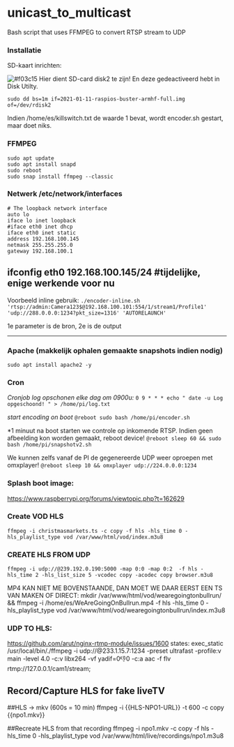# unicast_to_multicast
Bash script that uses FFMPEG to convert RTSP stream to UDP




### Installatie
SD-kaart inrichten:

![#f03c15](https://via.placeholder.com/15/f03c15/000000?text=+) Hier dient SD-card disk2 te zijn! En deze gedeactiveerd hebt in Disk Utilty. 

```sudo dd bs=1m if=2021-01-11-raspios-buster-armhf-full.img of=/dev/rdisk2```

Indien /home/es/killswitch.txt de waarde 1 bevat, wordt encoder.sh gestart, maar doet niks.


### FFMPEG
```
sudo apt update
sudo apt install snapd
sudo reboot
sudo snap install ffmpeg --classic
```

### Netwerk /etc/network/interfaces
```
# The loopback network interface
auto lo
iface lo inet loopback
#iface eth0 inet dhcp
iface eth0 inet static
address 192.168.100.145
netmask 255.255.255.0
gateway 192.168.100.1
```
ifconfig eth0 192.168.100.145/24  #tijdelijke, enige werkende voor nu
----

Voorbeeld inline gebruik: 
```./encoder-inline.sh 'rtsp://admin:Camera123$@192.168.100.101:554/1/stream1/Profile1' 'udp://288.0.0.0:1234?pkt_size=1316' 'AUTORELAUNCH'```

1e parameter is de bron, 2e is de output

----

### Apache (makkelijk ophalen gemaakte snapshots indien nodig)
```sudo apt install apache2 -y```


### Cron 

*Cronjob log opschonen elke dag om 0900u:*
```0 9 * * * echo " date -u Log opgeschoond! " > /home/pi/log.txt```

*start encoding on boot*
```@reboot sudo bash /home/pi/encoder.sh```

*1 minuut na boot starten we controle op inkomende RTSP. Indien geen afbeelding kon worden gemaakt, reboot device!
```@reboot sleep 60 && sudo bash /home/pi/snapshotv2.sh```

We kunnen zelfs vanaf de PI de gegenereerde UDP weer oproepen met omxplayer!
```@reboot sleep 10 && omxplayer udp://224.0.0.0:1234```


### Splash boot image:
https://www.raspberrypi.org/forums/viewtopic.php?t=162629


### Create VOD HLS
```
ffmpeg -i christmasmarkets.ts -c copy -f hls -hls_time 0 -hls_playlist_type vod /var/www/html/vod/index.m3u8
```

### CREATE HLS FROM UDP 
```
ffmpeg -i udp://@239.192.0.190:5000 -map 0:0 -map 0:2  -f hls -hls_time 2 -hls_list_size 5 -vcodec copy -acodec copy browser.m3u8
```

MP4 KAN NIET ME BOVENSTAANDE, DAN MOET WE DAAR EERST EEN TS VAN MAKEN OF  DIRECT:
mkdir /var/www/html/vod/wearegoingtonbullrun/ && 
ffmpeg -i /home/es/WeAreGoingOnBullrun.mp4  -f hls -hls_time 0 -hls_playlist_type vod /var/www/html/vod/wearegoingtonbullrun/index.m3u8


### UDP TO HLS:
https://github.com/arut/nginx-rtmp-module/issues/1600 states:
        exec_static /usr/local/bin/./ffmpeg -i udp://@233.1.15.7:1234 -preset ultrafast -profile:v main -level 4.0 -c:v libx264 -vf yadif=0:-1:0 -c:a aac -f flv rtmp://127.0.0.1/cam1/stream;
        
        
## Record/Capture HLS for fake liveTV 
##HLS → mkv (600s = 10 min)
ffmpeg -i {{HLS-NPO1-URL}} -t 600 -c copy {{npo1.mkv}}

##Recreate HLS from that recording
ffmpeg -i npo1.mkv -c copy -f hls -hls_time 0 -hls_playlist_type vod /var/www/html/live/recordings/npo1.m3u8
